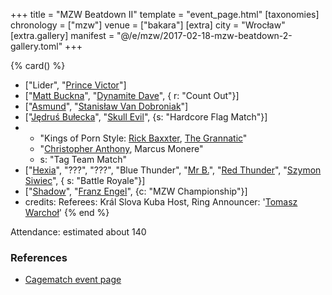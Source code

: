 +++
title = "MZW Beatdown II"
template = "event_page.html"
[taxonomies]
chronology = ["mzw"]
venue = ["bakara"]
[extra]
city = "Wrocław"
[extra.gallery]
manifest = "@/e/mzw/2017-02-18-mzw-beatdown-2-gallery.toml"
+++

{% card() %}
- ["Lider", "[Prince Victor](@/w/vic-golden.md)"]
- ["[Matt Buckna](@/w/matt-buckna.md)", "[Dynamite Dave](@/w/dynamite-dave.md)", {
    r: "Count Out"}]
- ["[Asmund](@/w/asmund.md)", "[Stanisław Van Dobroniak](@/w/stanislaw-van-dobroniak.md)"]
- ["[Jędruś Bułecka](@/w/jedrus-bulecka.md)", "[Skull Evil](@/w/skull-evil.md)", {s: "Hardcore Flag Match"}]
- - "Kings of Porn Style: [Rick Baxxter](@/w/rick-baxxter.md), [The Grannatic](@/w/the-grannatic.md)"
  - "[Christopher Anthony](@/w/christopher-anthony.md), Marcus Monere"
  - s: "Tag Team Match"
- ["[Hexia](@/w/hexia.md)", "???", "???", "Blue Thunder", "[Mr B.](@/w/mr-b.md)",
  "[Red Thunder](@/w/red-thunder.md)", "[Szymon Siwiec](@/w/szymon-siwiec.md)", {
    s: "Battle Royale"}]
- ["[Shadow](@/w/shadow.md)", "[Franz Engel](@/w/franz-engel.md)", {c: "MZW Championship"}]
- credits:
    Referees: Král Slova Kuba
    Host, Ring Announcer: '[Tomasz Warchoł](@/w/tomasz-warchol.md)'
{% end %}

Attendance: estimated about 140

### References

* [Cagematch event page](https://www.cagematch.net/?id=1&nr=169774)

